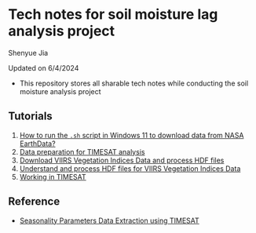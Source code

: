 # Tech notes for soil moisture lag analysis project

Shenyue Jia

Updated on 6/4/2024

- This repository stores all sharable tech notes while conducting the soil moisture analysis project

## Tutorials

1. [How to run the `.sh` script in Windows 11 to download data from NASA EarthData?](https://github.com/jiashenyue/soil-moisture-analysis-tech-notes/blob/main/01-run-shell-script-nasa-download.md)
2. [Data preparation for TIMESAT analysis](https://github.com/jiashenyue/soil-moisture-analysis-tech-notes/blob/main/02-TIMESAT-data-prep.md)
3. [Download VIIRS Vegetation Indices Data and process HDF files](https://github.com/jiashenyue/soil-moisture-analysis-tech-notes/blob/main/03-VIIRS-data-download-prep.md)
4. [Understand and process HDF files for VIIRS Vegetation Indices Data](https://github.com/jiashenyue/soil-moisture-analysis-tech-notes/blob/main/04-HDF-data-workthrough.md)
5. [Working in TIMESAT](https://github.com/jiashenyue/soil-moisture-analysis-tech-notes/blob/main/05-TIMESAT-working-guide.md)

## Reference

- [Seasonality Parameters Data Extraction using TIMESAT](https://datapartnership.org/syria-economic-monitor/notebooks/vegetation-conditions/Seasonality_Parameters_Data_Extraction.html)


  
